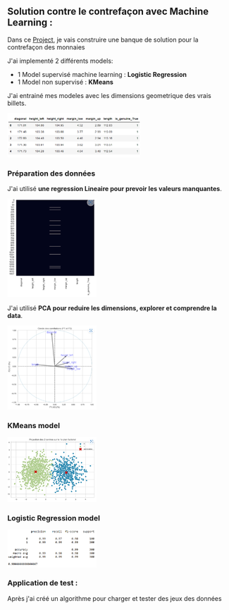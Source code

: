 
## Solution contre le contrefaçon avec Machine Learning :

Dans ce [Project](./Projet_5.py), je vais construire une banque de solution pour la contrefaçon des monnaies 

J'ai implementé 2 différents models:

- 1 Model supervisé machine learning : **Logistic Regression**
- 1 Model non supervisé : **KMeans**

J'ai entrainé mes modeles avec les dimensions geometrique des vrais billets.

<img alt="MySQL" width="60%" src="./header.png" style="padding-right:10px;" />

### Préparation des données
J'ai utilisé **une regression Lineaire pour prevoir les valeurs manquantes**.

<img alt="MySQL" width="40%" src="./preprocessing.PNG" style="padding-right:10px;" />


J'ai utilisé **PCA pour reduire les dimensions, explorer et comprendre la data**.

<img alt="MySQL" width="40%" src="./PCA.PNG" style="padding-right:10px;" />

### KMeans model

<img alt="MySQL" width="40%" src="./KMeans.PNG" style="padding-right:10px;" />

### Logistic Regression model

<img alt="MySQL" width="40%" src="./matrice.PNG" style="padding-right:10px;" />

### Application de test :

Après j'ai créé un algorithme pour charger et tester des jeux des données 
